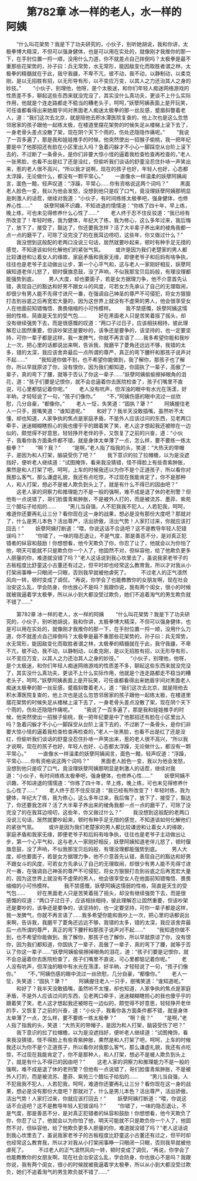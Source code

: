 # 　　第782章 冰一样的老人，水一样的阿姨
　　“什么叫花架势？我是下了功夫研究的，小伙子，别听她胡说，我和你讲，太极拳博大精深，不但可以强身健体，也是可以用在实处的，就像刚才我推你的那一下，在手肘位置一捋一顺，没用什么力道，你不就差点自己摔倒吗？太极拳是最不重那些花架势的，孙子曰：兵无常势，水无常形，能因敌变化而取胜者谓之林，太极拳的精髓就在于此，我守我疆，不卑不亢，彼不动，我不动，以静制动，以柔克刚，是以无招胜有招，以无形导有形，以不变应万变，以其人之力还治其人之身的妙技。”
　　“小伙子，别理他，他呀，是个太极迷，和你们年轻人痴迷网络游戏的性质差不多，聊起这些东西来就没完没了，其实没什么真功夫，更谈不上什么实际作用，他就是个连走路都走不稳当的糟老头子，呵呵，”妖孽阿姨表面上是开玩笑，可任谁都看得出来她眉宇间对黑面老人痴迷太极拳的那一丝反感，蹙眉斜瞥着老人，道：“我们这次去北京，就是陪他去积水潭医院复查的，他上次也是这么忽悠邻居家的孩子跟他一起练太极，在楼道里摆花架势的时候失足从楼梯上滚下去了，一身老骨头差点没散了架，现在阴个天下个雨的，伤处还隐隐作痛呢。”
　　“我说了一百多遍了，那是我和娃娃推手的时候，他突然使出一招猴子偷桃，我一把年纪要是中了他那招还有脸在小区里出入吗？急着闪躲才不小心一脚踩空从台阶上滚下去的，不过断了一条骨头，是你们非要大惊小怪的逼着我检查检查再检查的，”老人一张黑脸，也看不出是红了还是没红，但偷听我们谈话的舒童没忍住扑哧一声笑出来，惹的老人很不高兴，“所以我才说啊，现在的孩子也好，年轻人也好，心态都太浮躁，无论做什么，都没有一颗平常心。”
　　一直像水一样温柔的妖孽阿姨闻言，面色一黯，轻声叹道：“浮躁，平常心……你有资格说这两个词吗？”
　　黑面老人脸色一变，我以为他会发怒，没想到他只是叹了口气，竟没理妖孽阿姨那明显是刺激人的话茬，继续对我道：“小伙子，有时间练练太极拳吧，强身健体，也修养心性……”
　　妖孽阿姨不识趣，不知进退的懦懦道：“你练了四十年，早上练，晚上练，可也未见得修养什么心性了……”
　　老人终于忍不住反驳道：“我已经有所改变了！年轻时练，我为健体，年纪大了练，我为修心，这么多年过来，我后悔了，放下了，接受了，豁达了，你还要我怎样？活了大半辈子养出来的棱角我都一点一点的磨平了，可除了没完没了的在我耳边唠叨，这些年，你又做过什么？”
　　我没想到这般配的老两口没说三句话，居然就要吵起来，顿时有种手足无措的感觉，不知道该如何化解他们的紧张气氛。
　　或许是因为我们老楚家的男人都比较谦逊和让着女人的缘故，家庭矛盾和我家无缘，即便老爷子和后妈有啥争执，往往也是老爷子主动做出让步，第一个心平气和，这与老人一家刚好相反，妖孽阿姨知道老伴儿怒了，顿时偃旗息鼓，没了声响，不似我那宝贝后妈般，有理没理都能强势到底。
　　男人大度，却也要面子，若是女方据理力争，他不介意首先认错，表现自己的豁达和好男不跟女斗的风度，可若女方先承认了自己的无理取闹，却很少有男人能不先得寸进尺一番，在强调自己神圣的尊严不可侵犯，将女方狠狠打击到谷底之后再宽宏大量的，因为这世界上就没有不虚荣的男人，他会很享受女人在他面前知错悔悟、畏畏缩缩的小可怜模样。
　　我不禁感慨，妖孽阿姨这懦弱的性格，简直是天生的受气包……
　　好在黑面老人只是苦笑着摇了摇头，却没有继续强势下去，而是很感慨的叹道：“两口子过日子，应该相扶相持，彼此理解忍让固然重要，但该吵架还是要吵的，该争还是要争的，该坚持的，也一定要坚持，可你一辈子都是这样，我一发脾气，你就不再言语了……我多希望你能和我吵上一次，把心里的话都说出来啊，告诉我，我磨平了菱角还远远不够，我错的太多，错的太深，我应该舍弃最后一点所谓的尊严，真正的弯下腰杆和那孩子说声对不起……”
　　“我知道你做不到，也不希望你能做到，我了解你，那孩子也了解你，所以早就原谅了你，没有恨你，因为我们都知道，你固执了一辈子，高傲了一辈子，真的弯下了腰，就等于否认了你这一辈子……”妖孽阿姨偷偷擦掉眼角的泪花，道：“孩子们要是记恨你，就不会总逼着你去医院检查了，孩子们嘴里不直说，可心里都惦记着你呢。”
　　老人没有吭声，但浑浊的眼中有水光在荡漾，好半晌，才轻轻说了一句，“孩子们像你。”
　　“不，”阿姨伤感的眼中流过一丝欣慰，几分自豪，“都像你。”
　　老人一怔，失笑道：“固执？犟？”
　　阿姨握住老人一只手，抿嘴笑道：“谁知道呢。”
　　和好了？我半天没敢插嘴，虽然听不太懂，却也知道，人家争执的焦点是家庭矛盾，不是外人应该过问的东西，见老两口牵手，迷迷糊糊瞎担心的我也傻乎乎的跟着笑了笑，老人这才想起我还被晾在一边似的，颇觉得不好意思，轻轻挣开老伴的手，又恢复了之前的兴奋，道：“小伙子，我看你各方面条件都不错，就是身体太单薄了一点，怎么样，要不要练一练太极拳？”
　　“啊？我？”
　　“是啊，”老人指了指我的头，笑道：“大热天的带帽子，是因为和人打架，脑袋受伤了吧？”
　　我下意识的拉了拉帽檐，以为是没遮挡好，便听老人继续道：“试图掩饰，看来我没猜错，怪不得脸上有些青紫肿胀，果然是和人打架了吧，呵呵，上车的时候我还以为你不是个正道孩子，所以看你对我那么客气，那么谦虚礼貌，我还有点吃惊，不过现在我能肯定了，你不是那种人，和人打架，想必不是被人欺负到头上了，就是有什么不得已的因由吧？”
　　这老人家的洞察力和推理能力不是一般的强啊，难不成是退了休的老刑警？但他有一点说错了，哥们脸蛋青紫肿胀，不是被外人打的，而是被流苏、墨菲、紫苑三个醋坛子给掐的……
　　“男儿当自强，人不犯我我不犯人，人若犯我，呵呵，难道你还要再礼让三分？看你现在这一身的战果，想必是没有那份大度吧？那就对了，什么是男儿本色？活出尊严，活出骄傲，活出气势！人家打过来，你就应该打回去！”
　　妖孽阿姨打断道：“喂，你说这话不合适吧？这不是教导年轻人犯错误吗？”
　　“你错了，一味的隐忍退让，不是气度，那是善恶不分，是对真正犯错者的纵容和鼓励！你想想看，他今天欺负了你，你忍了让了，他就会以为你怕了他，明天可能就不只是欺负你一个人了，他固然不对，但纵容他，给了他欺负更多人胆量的你，难道就没错了吗？”老人这话说到我心坎里去了，虽说我家老爷子的古板程度比舒童这小古董还有过之，但平时却也经常这么教育我，所以才对我从小打架闹事睁一只眼闭一只眼，否则我早就被他虐死了。
　　不过老人的正气凛然风向一转，顿时变成了调侃，“再说，你学会了也能教教你的女朋友啊，现在社会治安这么乱，学会防身，你也放心不是吗？我跟你说，我有两个闺女，很小的时候就被我逼着学太极拳，所以从小到大都没受过欺负，她们不追着淘气的男生欺负就不错了……”

　　第782章 冰一样的老人，水一样的阿姨
　　“什么叫花架势？我是下了功夫研究的，小伙子，别听她胡说，我和你讲，太极拳博大精深，不但可以强身健体，也是可以用在实处的，就像刚才我推你的那一下，在手肘位置一捋一顺，没用什么力道，你不就差点自己摔倒吗？太极拳是最不重那些花架势的，孙子曰：兵无常势，水无常形，能因敌变化而取胜者谓之林，太极拳的精髓就在于此，我守我疆，不卑不亢，彼不动，我不动，以静制动，以柔克刚，是以无招胜有招，以无形导有形，以不变应万变，以其人之力还治其人之身的妙技。”
　　“小伙子，别理他，他呀，是个太极迷，和你们年轻人痴迷网络游戏的性质差不多，聊起这些东西来就没完没了，其实没什么真功夫，更谈不上什么实际作用，他就是个连走路都走不稳当的糟老头子，呵呵，”妖孽阿姨表面上是开玩笑，可任谁都看得出来她眉宇间对黑面老人痴迷太极拳的那一丝反感，蹙眉斜瞥着老人，道：“我们这次去北京，就是陪他去积水潭医院复查的，他上次也是这么忽悠邻居家的孩子跟他一起练太极，在楼道里摆花架势的时候失足从楼梯上滚下去了，一身老骨头差点没散了架，现在阴个天下个雨的，伤处还隐隐作痛呢。”
　　“我说了一百多遍了，那是我和娃娃推手的时候，他突然使出一招猴子偷桃，我一把年纪要是中了他那招还有脸在小区里出入吗？急着闪躲才不小心一脚踩空从台阶上滚下去的，不过断了一条骨头，是你们非要大惊小怪的逼着我检查检查再检查的，”老人一张黑脸，也看不出是红了还是没红，但偷听我们谈话的舒童没忍住扑哧一声笑出来，惹的老人很不高兴，“所以我才说啊，现在的孩子也好，年轻人也好，心态都太浮躁，无论做什么，都没有一颗平常心。”
　　一直像水一样温柔的妖孽阿姨闻言，面色一黯，轻声叹道：“浮躁，平常心……你有资格说这两个词吗？”
　　黑面老人脸色一变，我以为他会发怒，没想到他只是叹了口气，竟没理妖孽阿姨那明显是刺激人的话茬，继续对我道：“小伙子，有时间练练太极拳吧，强身健体，也修养心性……”
　　妖孽阿姨不识趣，不知进退的懦懦道：“你练了四十年，早上练，晚上练，可也未见得修养什么心性了……”
　　老人终于忍不住反驳道：“我已经有所改变了！年轻时练，我为健体，年纪大了练，我为修心，这么多年过来，我后悔了，放下了，接受了，豁达了，你还要我怎样？活了大半辈子养出来的棱角我都一点一点的磨平了，可除了没完没了的在我耳边唠叨，这些年，你又做过什么？”
　　我没想到这般配的老两口没说三句话，居然就要吵起来，顿时有种手足无措的感觉，不知道该如何化解他们的紧张气氛。
　　或许是因为我们老楚家的男人都比较谦逊和让着女人的缘故，家庭矛盾和我家无缘，即便老爷子和后妈有啥争执，往往也是老爷子主动做出让步，第一个心平气和，这与老人一家刚好相反，妖孽阿姨知道老伴儿怒了，顿时偃旗息鼓，没了声响，不似我那宝贝后妈般，有理没理都能强势到底。
　　男人大度，却也要面子，若是女方据理力争，他不介意首先认错，表现自己的豁达和好男不跟女斗的风度，可若女方先承认了自己的无理取闹，却很少有男人能不先得寸进尺一番，在强调自己神圣的尊严不可侵犯，将女方狠狠打击到谷底之后再宽宏大量的，因为这世界上就没有不虚荣的男人，他会很享受女人在他面前知错悔悟、畏畏缩缩的小可怜模样。
　　我不禁感慨，妖孽阿姨这懦弱的性格，简直是天生的受气包……
　　好在黑面老人只是苦笑着摇了摇头，却没有继续强势下去，而是很感慨的叹道：“两口子过日子，应该相扶相持，彼此理解忍让固然重要，但该吵架还是要吵的，该争还是要争的，该坚持的，也一定要坚持，可你一辈子都是这样，我一发脾气，你就不再言语了……我多希望你能和我吵上一次，把心里的话都说出来啊，告诉我，我磨平了菱角还远远不够，我错的太多，错的太深，我应该舍弃最后一点所谓的尊严，真正的弯下腰杆和那孩子说声对不起……”
　　“我知道你做不到，也不希望你能做到，我了解你，那孩子也了解你，所以早就原谅了你，没有恨你，因为我们都知道，你固执了一辈子，高傲了一辈子，真的弯下了腰，就等于否认了你这一辈子……”妖孽阿姨偷偷擦掉眼角的泪花，道：“孩子们要是记恨你，就不会总逼着你去医院检查了，孩子们嘴里不直说，可心里都惦记着你呢。”
　　老人没有吭声，但浑浊的眼中有水光在荡漾，好半晌，才轻轻说了一句，“孩子们像你。”
　　“不，”阿姨伤感的眼中流过一丝欣慰，几分自豪，“都像你。”
　　老人一怔，失笑道：“固执？犟？”
　　阿姨握住老人一只手，抿嘴笑道：“谁知道呢。”
　　和好了？我半天没敢插嘴，虽然听不太懂，却也知道，人家争执的焦点是家庭矛盾，不是外人应该过问的东西，见老两口牵手，迷迷糊糊瞎担心的我也傻乎乎的跟着笑了笑，老人这才想起我还被晾在一边似的，颇觉得不好意思，轻轻挣开老伴的手，又恢复了之前的兴奋，道：“小伙子，我看你各方面条件都不错，就是身体太单薄了一点，怎么样，要不要练一练太极拳？”
　　“啊？我？”
　　“是啊，”老人指了指我的头，笑道：“大热天的带帽子，是因为和人打架，脑袋受伤了吧？”
　　我下意识的拉了拉帽檐，以为是没遮挡好，便听老人继续道：“试图掩饰，看来我没猜错，怪不得脸上有些青紫肿胀，果然是和人打架了吧，呵呵，上车的时候我还以为你不是个正道孩子，所以看你对我那么客气，那么谦虚礼貌，我还有点吃惊，不过现在我能肯定了，你不是那种人，和人打架，想必不是被人欺负到头上了，就是有什么不得已的因由吧？”
　　这老人家的洞察力和推理能力不是一般的强啊，难不成是退了休的老刑警？但他有一点说错了，哥们脸蛋青紫肿胀，不是被外人打的，而是被流苏、墨菲、紫苑三个醋坛子给掐的……
　　“男儿当自强，人不犯我我不犯人，人若犯我，呵呵，难道你还要再礼让三分？看你现在这一身的战果，想必是没有那份大度吧？那就对了，什么是男儿本色？活出尊严，活出骄傲，活出气势！人家打过来，你就应该打回去！”
　　妖孽阿姨打断道：“喂，你说这话不合适吧？这不是教导年轻人犯错误吗？”
　　“你错了，一味的隐忍退让，不是气度，那是善恶不分，是对真正犯错者的纵容和鼓励！你想想看，他今天欺负了你，你忍了让了，他就会以为你怕了他，明天可能就不只是欺负你一个人了，他固然不对，但纵容他，给了他欺负更多人胆量的你，难道就没错了吗？”老人这话说到我心坎里去了，虽说我家老爷子的古板程度比舒童这小古董还有过之，但平时却也经常这么教育我，所以才对我从小打架闹事睁一只眼闭一只眼，否则我早就被他虐死了。
　　不过老人的正气凛然风向一转，顿时变成了调侃，“再说，你学会了也能教教你的女朋友啊，现在社会治安这么乱，学会防身，你也放心不是吗？我跟你说，我有两个闺女，很小的时候就被我逼着学太极拳，所以从小到大都没受过欺负，她们不追着淘气的男生欺负就不错了……”
